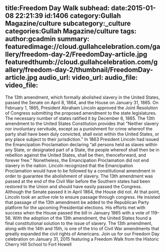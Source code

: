 title:Freedom Day Walk
subhead:
date:2015-01-08 22:21:39
id:1406
category:Gullah Magazine/culture
subcategory:_culture
categories:Gullah Magazine/culture
tags:
author:gcadmin
summary:
featuredimage://cloud.gullahcelebration.com/gallery/freedom-day-2/FreedomDay-article.jpg
featuredthumb://cloud.gullahcelebration.com/gallery/freedom-day-2/thumbnail/FreedomDay-article.jpg
audio_url:
video_url:
audio_file:
video_file:
---
The 13th amendment, which formally abolished slavery in the United States, passed the Senate on April 8, 1864, and the House on January 31, 1865. On February 1, 1865, President Abraham Lincoln approved the Joint Resolution of Congress submitting the proposed amendment to the state legislatures. The necessary number of states ratified it by December 6, 1865. The 13th amendment to the United States Constitution provides that "Neither slavery nor involuntary servitude, except as a punishment for crime whereof the party shall have been duly convicted, shall exist within the United States, or any place subject to their jurisdiction." In 1863 President Lincoln had issued the Emancipation Proclamation declaring “all persons held as slaves within any State, or designated part of a State, the people whereof shall then be in rebellion against the United States, shall be then, thenceforward, and forever free.” Nonetheless, the Emancipation Proclamation did not end slavery in the nation. Lincoln recognized that the Emancipation Proclamation would have to be followed by a constitutional amendment in order to guarantee the abolishment of slavery. The 13th amendment was passed at the end of the Civil War before the Southern states had been restored to the Union and should have easily passed the Congress. Although the Senate passed it in April 1864, the House did not. At that point, Lincoln took an active role to ensure passage through congress. He insisted that passage of the 13th amendment be added to the Republican Party platform for the upcoming Presidential elections. His efforts met with success when the House passed the bill in January 1865 with a vote of 119–56. With the adoption of the 13th amendment, the United States found a final constitutional solution to the issue of slavery. The 13th amendment, along with the 14th and 15th, is one of the trio of Civil War amendments that greatly expanded the civil rights of Americans. Join us for our Freedom Day celebration on January 31, 2015 featuring a Freedom Walk from the Historic Cherry Hill School to Fort Howell